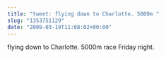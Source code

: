 ```yaml
---
title: "tweet: flying down to Charlotte. 5000m "
slug: "1353751129"
date: "2009-03-19T11:08:02+00:00"
---
```

flying down to Charlotte. 5000m race Friday night.